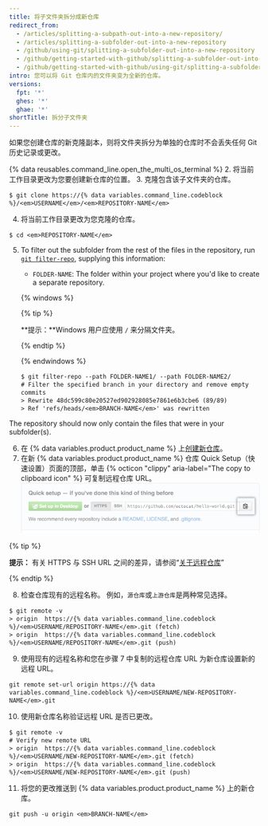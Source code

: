 ```yaml
---
title: 将子文件夹拆分成新仓库
redirect_from:
  - /articles/splitting-a-subpath-out-into-a-new-repository/
  - /articles/splitting-a-subfolder-out-into-a-new-repository
  - /github/using-git/splitting-a-subfolder-out-into-a-new-repository
  - /github/getting-started-with-github/splitting-a-subfolder-out-into-a-new-repository
  - /github/getting-started-with-github/using-git/splitting-a-subfolder-out-into-a-new-repository
intro: 您可以将 Git 仓库内的文件夹变为全新的仓库。
versions:
  fpt: '*'
  ghes: '*'
  ghae: '*'
shortTitle: 拆分子文件夹
---
```


如果您创建仓库的新克隆副本，则将文件夹拆分为单独的仓库时不会丢失任何 Git 历史记录或更改。

{% data reusables.command_line.open_the_multi_os_terminal %}
2. 将当前工作目录更改为您要创建新仓库的位置。
3. 克隆包含该子文件夹的仓库。
  ```shell
  $ git clone https://{% data variables.command_line.codeblock %}/<em>USERNAME</em>/<em>REPOSITORY-NAME</em>
  ```
4. 将当前工作目录更改为您克隆的仓库。
  ```shell
  $ cd <em>REPOSITORY-NAME</em>
  ```
5. To filter out the subfolder from the rest of the files in the repository, run [`git filter-repo`](https://github.com/newren/git-filter-repo), supplying this information:
    - `FOLDER-NAME`: The folder within your project where you'd like to create a separate repository.

    {% windows %}

      {% tip %}

      **提示：**Windows 用户应使用 `/` 来分隔文件夹。

      {% endtip %}

    {% endwindows %}

    ```shell
    $ git filter-repo --path FOLDER-NAME1/ --path FOLDER-NAME2/
    # Filter the specified branch in your directory and remove empty commits
    > Rewrite 48dc599c80e20527ed902928085e7861e6b3cbe6 (89/89)
    > Ref 'refs/heads/<em>BRANCH-NAME</em>' was rewritten
    ```
  The repository should now only contain the files that were in your subfolder(s).

6. 在 {% data variables.product.product_name %} 上[创建新仓库](/articles/creating-a-new-repository/)。
7. 在新 {% data variables.product.product_name %} 仓库 Quick Setup（快速设置）页面的顶部，单击 {% octicon "clippy" aria-label="The copy to clipboard icon" %} 可复制远程仓库 URL。 ![创建远程仓库 URL 字段](/assets/images/help/repository/copy-remote-repository-url-quick-setup.png)

  {% tip %}

  **提示：** 有关 HTTPS 与 SSH URL 之间的差异，请参阅“[关于远程仓库](/github/getting-started-with-github/about-remote-repositories)”

  {% endtip %}

8. 检查仓库现有的远程名称。 例如，`源仓库`或`上游仓库`是两种常见选择。
  ```shell
  $ git remote -v
  > origin  https://{% data variables.command_line.codeblock %}/<em>USERNAME/REPOSITORY-NAME</em>.git (fetch)
  > origin  https://{% data variables.command_line.codeblock %}/<em>USERNAME/REPOSITORY-NAME</em>.git (push)
  ```

9. 使用现有的远程名称和您在步骤 7 中复制的远程仓库 URL 为新仓库设置新的远程 URL。
  ```shell
  git remote set-url origin https://{% data variables.command_line.codeblock %}/<em>USERNAME/NEW-REPOSITORY-NAME</em>.git
  ```
10. 使用新仓库名称验证远程 URL 是否已更改。
  ```shell
  $ git remote -v
  # Verify new remote URL
  > origin  https://{% data variables.command_line.codeblock %}/<em>USERNAME/NEW-REPOSITORY-NAME</em>.git (fetch)
  > origin  https://{% data variables.command_line.codeblock %}/<em>USERNAME/NEW-REPOSITORY-NAME</em>.git (push)
  ```
11. 将您的更改推送到 {% data variables.product.product_name %} 上的新仓库。
  ```shell
  git push -u origin <em>BRANCH-NAME</em>
  ```
